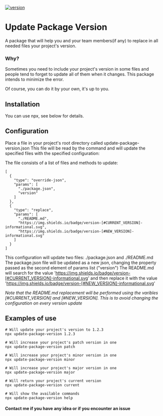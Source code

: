 [![version](https://img.shields.io/badge/version-0.1.1-informational.svg)](https://github.com/pablop94/update-package-version)

# Update Package Version

A package that will help you and your team members(if any) to replace in all needed files your project's version. 

### Why?
Sometimes you need to include your project's version in some files and people tend to forget to update all of them when it changes. This package intends to minimize the error. 

Of course, you can do it by your own, it's up to you.

## Installation
You can use npx, see below for details.

## Configuration
Place a file in your project's root directory called update-package-version.json
This file will be read by the command and will update the specified files with the specified configuration:

The file consists of a list of files and methods to update:
```
[
  {
    "type": "override-json",
    "params": [
      "./package.json",
      "version"
    ]
  },
  {
    "type": "replace",
    "params": [
      "./README.md",
      "https://img.shields.io/badge/version-[#CURRENT_VERSION]-informational.svg",
      "https://img.shields.io/badge/version-[#NEW_VERSION]-informational.svg"
    ]
  }
]
```
This configuration will update two files: ./package.json and ./README.md
The package.json file will be updated as a new json, changing the property passed as the second element of params list ("version")
The README.md will search for the value 'https://img.shields.io/badge/version-[#CURRENT_VERSION]-informational.svg' and then replace it with the value 'https://img.shields.io/badge/version-[#NEW_VERSION]-informational.svg'

*Note that the README.md replacement will be performed using the varibles [#CURRENT_VERSION] and [#NEW_VERSION]. This is to avoid changing the configuration on every version update*

## Examples of use
```
# Will update your project's version to 1.2.3
npx update-package-version 1.2.3
```

```
# Will increase your project's patch version in one
npx update-package-version patch
```

```
# Will increase your project's minor version in one
npx update-package-version minor
```

```
# Will increase your project's major version in one
npx update-package-version major
```

```
# Will return your project's current version
npx update-package-version current
```

```
# Will show the available commands
npx update-package-version help
```

#### Contact me if you have any idea or if you encounter an issue